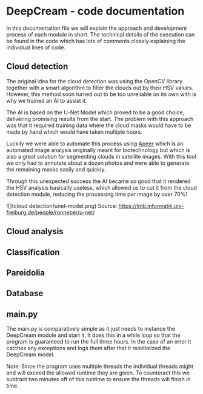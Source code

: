 # DeepCream - code documentation

In this documentation file we will explain the approach and development process of
each module in short. The technical details of the execution can be found in the code
which has lots of comments closely explaining the individual lines of code.

## Cloud detection
The original idea for the cloud detection was using the OpenCV library together
with a smart algorithm to filter the clouds out by their HSV values. However, this method
soon turned out to be too unreliable on its own with is why we trained an AI to assist it.

The AI is based on the U-Net Model which proved to be a good choice, delivering promising
results from the start. The problem with this approach was that it required
training data where the cloud masks would have to be made by hand which would have
taken multiple hours.

Luckily we were able to automate this process using [Apeer](https://www.apeer.com/home/) which
is an automated image analysis originally meant for biotechnology but which
is also a great solution for segmenting clouds in satellite images. With this tool we only
had to annotate about a dozen photos and were able to generate the remaining masks easily and quickly.

Through this unexpected success the AI became so good that it rendered the HSV
analysis basically useless, which allowed us to cut it from the cloud detection module,
reducing the processing time per image by over 70%!

![](cloud detection/unet-model.png)
Source: https://lmb.informatik.uni-freiburg.de/people/ronneber/u-net/

## Cloud analysis

## Classification

## Pareidolia

## Database

## main.py
The main.py is comparatively simple as it just needs to instance the DeepCream module
and start it. It does this in a while loop so that the program is guaranteed to run the full
three hours. In the case of an error it catches any exceptions and logs them after that it
reinitialized the DeepCream model.

Note: Since the program uses multiple threads the individual threads might and will exceed the
allowed runtime they are given. To counteract this we subtract two minutes off of this runtime
to ensure the threads will finish in time.